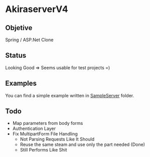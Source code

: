 # AkiraserverV4

## Objetive

Spring / ASP.Net Clone

## Status

Looking Good => Seems usable for test projects =)

## Examples

You can find a simple example written in [SampleServer](https://github.com/insomnyawolf/AkiraserverV4/tree/master/SampleServer) folder.

## Todo

* Map parameters from body forms
* Authentication Layer
* Fix MultipartForm File Handling
  * Not Parsing Requests Like It Should
  * Reuse the same steam and use only the part needed (Done)
  * Still Performs Like Shit
